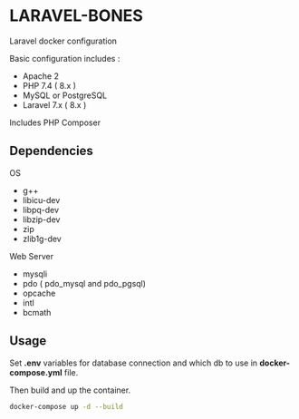 # LARAVEL-BONES

Laravel docker configuration

Basic configuration includes :
- Apache 2
- PHP 7.4 ( 8.x )
- MySQL or PostgreSQL
- Laravel 7.x ( 8.x )

Includes PHP Composer
## Dependencies

OS
- g++
- libicu-dev
- libpq-dev
- libzip-dev
- zip
- zlib1g-dev

Web Server
- mysqli
- pdo ( pdo_mysql and pdo_pgsql)
- opcache
- intl
- bcmath
## Usage

Set **.env** variables for database connection and which db to use in **docker-compose.yml** file.

Then build and up the container.
```bash
docker-compose up -d --build
```


